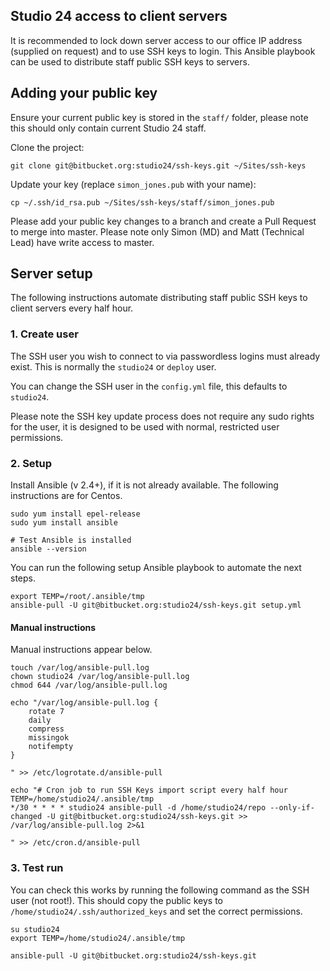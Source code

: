 ## Studio 24 access to client servers

It is recommended to lock down server access to our office IP address (supplied on request) and to use SSH keys to login. This Ansible playbook can be used to distribute staff public SSH keys to servers.  

## Adding your public key

Ensure your current public key is stored in the `staff/` folder, please note this should only contain current Studio 24 staff.

Clone the project:

```
git clone git@bitbucket.org:studio24/ssh-keys.git ~/Sites/ssh-keys
```

Update your key (replace `simon_jones.pub` with your name):

```
cp ~/.ssh/id_rsa.pub ~/Sites/ssh-keys/staff/simon_jones.pub
```

Please add your public key changes to a branch and create a Pull Request to merge into master. Please note only Simon (MD) and Matt (Technical Lead) have write access to master.

## Server setup

The following instructions automate distributing staff public SSH keys to client servers every half hour.

### 1. Create user

The SSH user you wish to connect to via passwordless logins must already exist. This is normally the `studio24` or `deploy` user.

You can change the SSH user in the `config.yml` file, this defaults to `studio24`. 

Please note the SSH key update process does not require any sudo rights for the user, it is designed to be used with normal, restricted user permissions.

### 2. Setup

Install Ansible (v 2.4+), if it is not already available. The following instructions are for Centos.

```
sudo yum install epel-release
sudo yum install ansible

# Test Ansible is installed
ansible --version
```

You can run the following setup Ansible playbook to automate the next steps.

```
export TEMP=/root/.ansible/tmp
ansible-pull -U git@bitbucket.org:studio24/ssh-keys.git setup.yml
```

#### Manual instructions

Manual instructions appear below. 

```
touch /var/log/ansible-pull.log
chown studio24 /var/log/ansible-pull.log
chmod 644 /var/log/ansible-pull.log

echo "/var/log/ansible-pull.log {
    rotate 7
    daily
    compress
    missingok
    notifempty
}
      
" >> /etc/logrotate.d/ansible-pull

echo "# Cron job to run SSH Keys import script every half hour
TEMP=/home/studio24/.ansible/tmp
*/30 * * * * studio24 ansible-pull -d /home/studio24/repo --only-if-changed -U git@bitbucket.org:studio24/ssh-keys.git >> /var/log/ansible-pull.log 2>&1

" >> /etc/cron.d/ansible-pull
```

### 3. Test run 

You can check this works by running the following command as the SSH user (not root!). This should copy the public keys to `/home/studio24/.ssh/authorized_keys` and set the correct permissions. 

```
su studio24
export TEMP=/home/studio24/.ansible/tmp

ansible-pull -U git@bitbucket.org:studio24/ssh-keys.git
``` 